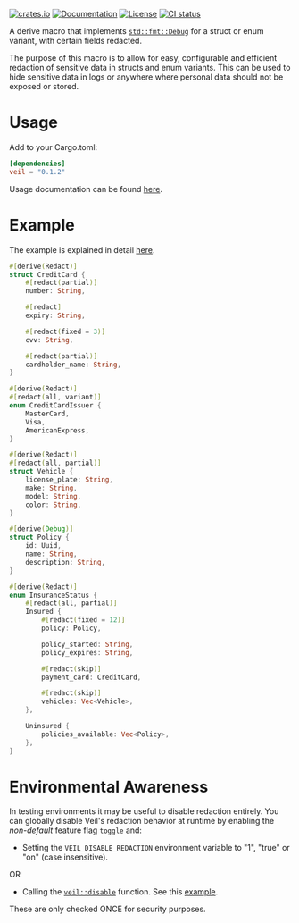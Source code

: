 [![crates.io](https://img.shields.io/crates/v/veil.svg)](https://crates.io/crates/veil)
[![Documentation](https://docs.rs/veil/badge.svg)](https://docs.rs/veil/)
[![License](https://img.shields.io/crates/l/veil)](https://github.com/primait/veil/blob/master/LICENSE)
[![CI status](https://drone-1.prima.it/api/badges/primait/veil/status.svg?branch=master)](https://drone-1.prima.it/primait/veil)

A derive macro that implements [`std::fmt::Debug`](https://doc.rust-lang.org/std/fmt/trait.Debug.html) for a struct or enum variant, with certain fields redacted.

The purpose of this macro is to allow for easy, configurable and efficient redaction of sensitive data in structs and enum variants.
This can be used to hide sensitive data in logs or anywhere where personal data should not be exposed or stored.

# Usage

Add to your Cargo.toml:

```toml
[dependencies]
veil = "0.1.2"
```

Usage documentation can be found [here](https://docs.rs/veil).

# Example

The example is explained in detail [here](https://docs.rs/veil).

```rust
#[derive(Redact)]
struct CreditCard {
    #[redact(partial)]
    number: String,

    #[redact]
    expiry: String,

    #[redact(fixed = 3)]
    cvv: String,

    #[redact(partial)]
    cardholder_name: String,
}

#[derive(Redact)]
#[redact(all, variant)]
enum CreditCardIssuer {
    MasterCard,
    Visa,
    AmericanExpress,
}

#[derive(Redact)]
#[redact(all, partial)]
struct Vehicle {
    license_plate: String,
    make: String,
    model: String,
    color: String,
}

#[derive(Debug)]
struct Policy {
    id: Uuid,
    name: String,
    description: String,
}

#[derive(Redact)]
enum InsuranceStatus {
    #[redact(all, partial)]
    Insured {
        #[redact(fixed = 12)]
        policy: Policy,

        policy_started: String,
        policy_expires: String,

        #[redact(skip)]
        payment_card: CreditCard,

        #[redact(skip)]
        vehicles: Vec<Vehicle>,
    },

    Uninsured {
        policies_available: Vec<Policy>,
    },
}
```

# Environmental Awareness

In testing environments it may be useful to disable redaction entirely. You can globally disable Veil's redaction behavior at runtime by enabling the *non-default* feature flag `toggle` and:

- Setting the `VEIL_DISABLE_REDACTION` environment variable to "1", "true" or "on" (case insensitive).

OR

- Calling the [`veil::disable`](https://docs.rs/veil/latest/veil/fn.disable.html) function. See this [example](examples/disable_redaction.rs).

These are only checked ONCE for security purposes.
